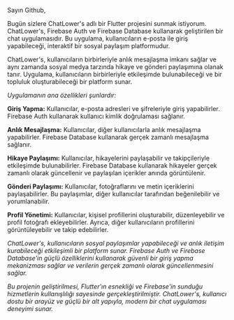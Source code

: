 Sayın Github,

Bugün sizlere ChatLower's adlı bir Flutter projesini sunmak istiyorum. ChatLower's, Firebase Auth ve Firebase Database kullanarak geliştirilen bir chat uygulamasıdır. Bu uygulama, kullanıcıların e-posta ile giriş yapabileceği, interaktif bir sosyal paylaşım platformudur.

ChatLower's, kullanıcıların birbirleriyle anlık mesajlaşma imkanı sağlar ve aynı zamanda sosyal medya tarzında hikaye ve gönderi paylaşımına olanak tanır. Uygulama, kullanıcıların birbirleriyle etkileşimde bulunabileceği ve bir topluluk oluşturabileceği bir platform sunar.

*Uygulamanın ana özellikleri şunlardır:*

**Giriş Yapma:** Kullanıcılar, e-posta adresleri ve şifreleriyle giriş yapabilirler. Firebase Auth kullanarak kullanıcı kimlik doğrulaması sağlanır.

**Anlık Mesajlaşma:** Kullanıcılar, diğer kullanıcılarla anlık mesajlaşma yapabilirler. Firebase Database kullanarak gerçek zamanlı mesajlaşma sağlanır.

**Hikaye Paylaşımı:** Kullanıcılar, hikayelerini paylaşabilir ve takipçileriyle etkileşimde bulunabilirler. Firebase Database kullanarak hikayeler gerçek zamanlı olarak güncellenir ve paylaşılan içerikler anında görüntülenir.

**Gönderi Paylaşımı:** Kullanıcılar, fotoğraflarını ve metin içeriklerini paylaşabilirler. Bu paylaşımlar, diğer kullanıcılar tarafından beğenilebilir ve yorumlanabilir.

**Profil Yönetimi:** Kullanıcılar, kişisel profillerini oluşturabilir, düzenleyebilir ve profil fotoğrafı ekleyebilirler. Ayrıca, diğer kullanıcıların profillerini görüntüleyebilir ve takip edebilirler.

*ChatLower's, kullanıcıların sosyal paylaşımlar yapabileceği ve anlık iletişim kurabileceği etkileşimli bir platform sunar. Firebase Auth ve Firebase Database'in güçlü özelliklerini kullanarak güvenli bir giriş yapma mekanizması sağlar ve verilerin gerçek zamanlı olarak güncellenmesini sağlar.*

*Bu projenin geliştirilmesi, Flutter'ın esnekliği ve Firebase'in sunduğu hizmetlerin kullanışlılığı sayesinde gerçekleştirilmiştir. ChatLower's, kullanıcı dostu bir arayüz ve güçlü bir alt yapıyla, modern bir chat uygulaması deneyimi sunar.*